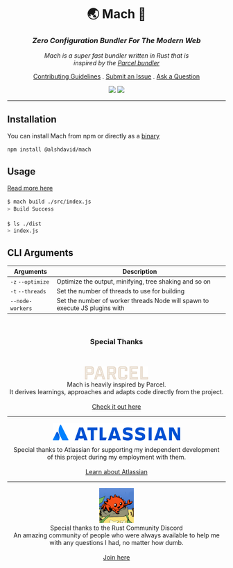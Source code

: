 <h1 align="center">🌏️ Mach 🚀</h1>

<h3 align="center"><i>
  Zero Configuration Bundler For The Modern Web
</i></h3>

<p align="center"><i>
  Mach is a super fast bundler written in Rust that is<br>
  inspired by the <a href="https://parceljs.org/">Parcel bundler</a>
</i></p>

<p align="center">
  <a href=".docs/CONTRIBUTING.md">Contributing Guidelines</a>
  .
  <a href="https://github.com/alshdavid/mach/issues">Submit an Issue</a>
  .
  <a href="https://github.com/alshdavid/mach/discussions">Ask a Question</a>
</p>

<p align="center">
  <img src="https://img.shields.io/npm/v/@alshdavid/mach">
  <img src="https://img.shields.io/badge/dependencies-0-green">
</p>

---

## Installation

You can install Mach from npm or directly as a [binary](.docs/install.md)

```bash
npm install @alshdavid/mach
```

## Usage

[Read more here](.docs/usage.md)

```bash
$ mach build ./src/index.js
> Build Success

$ ls ./dist
> index.js
```

## CLI Arguments

|Arguments|Description|
|-|-|
|`-z` `--optimize`| Optimize the output, minifying, tree shaking and so on |
| `-t` `--threads` | Set the number of threads to use for building |
| `--node-workers` | Set the number of worker threads Node will spawn to execute JS plugins with |

<br>

<h3 align="center">Special Thanks</h3>
<br>

<p align="center">
  <img height="30px" src="./.docs/assets/logo-parcel.svg" />
  <br> 
  Mach is heavily inspired by Parcel.<br>
  It derives learnings, approaches and adapts code directly from the project.<br>
  <br>
  <a href="https://parceljs.org/">Check it out here</a><br>
</p>

---

<p align="center">
  <img height="50px" src="./.docs/assets/logo-atlassian.svg" />
  <br> 
  Special thanks to Atlassian for supporting my independent development<br>
  of this project during my employment with them.<br>
  <br>
  <a href="https://www.atlassian.com/">Learn about Atlassian</a><br>
</p>

---

<p align="center">
  <img height="80px" src="./.docs/assets/logo-rust-discord.png" />
  <br>
  Special thanks to the Rust Community Discord<br>
  An amazing community of people who were always available to help me<br>
  with any questions I had, no matter how dumb.<br>
  <br>
  <a href="https://github.com/rust-community-discord">Join here</a><br>
</p>
